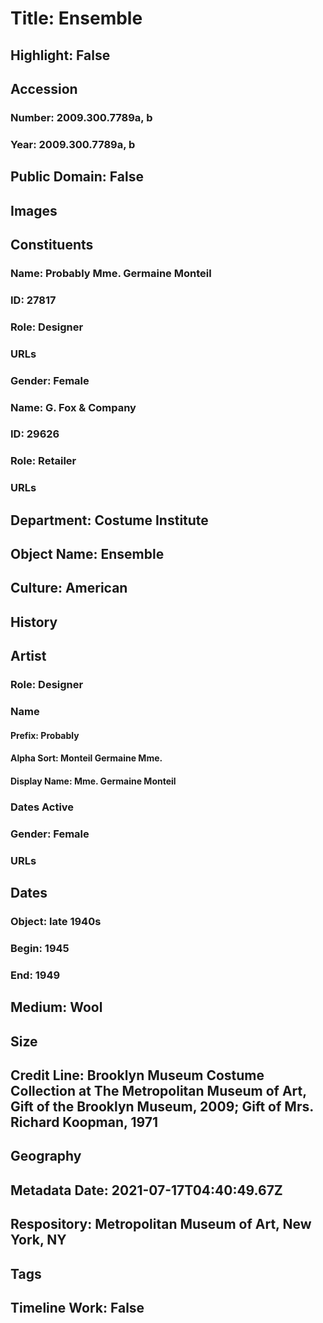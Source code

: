 # Title: Ensemble
## Highlight: False
## Accession
### Number: 2009.300.7789a, b
### Year: 2009.300.7789a, b
## Public Domain: False
## Images
## Constituents
### Name: Probably Mme. Germaine Monteil
### ID: 27817
### Role: Designer
### URLs
### Gender: Female
### Name: G. Fox &amp; Company
### ID: 29626
### Role: Retailer
### URLs
## Department: Costume Institute
## Object Name: Ensemble
## Culture: American
## History
## Artist
### Role: Designer
### Name
#### Prefix: Probably
#### Alpha Sort: Monteil Germaine Mme.
#### Display Name: Mme. Germaine Monteil
### Dates Active
### Gender: Female
### URLs
## Dates
### Object: late 1940s
### Begin: 1945
### End: 1949
## Medium: Wool
## Size
## Credit Line: Brooklyn Museum Costume Collection at The Metropolitan Museum of Art, Gift of the Brooklyn Museum, 2009; Gift of Mrs. Richard Koopman, 1971
## Geography
## Metadata Date: 2021-07-17T04:40:49.67Z
## Respository: Metropolitan Museum of Art, New York, NY
## Tags
## Timeline Work: False